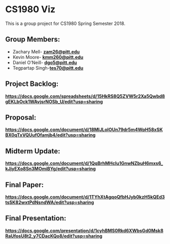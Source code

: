 #	CS1980 Viz

This is a group project for CS1980 Spring Semester 2018.

##	Group Members:
*	Zachary Mell-	**zam26@pitt.edu**
*	Kevin Moore-	**kmm260@pitt.edu**
*	Daniel O'Neill-	**dgo5@pitt.edu**
*	Tegpartap Singh-**tes70@pitt.edu**

##	Project Backlog:
**https://docs.google.com/spreadsheets/d/15HkRS8Q5ZVW5r2Xa5Qwbd8gEKLbOck1WAvjsrNOSb_U/edit?usp=sharing**

##	Proposal:
**https://docs.google.com/document/d/18MlJLolOUn79dr5m4WpH58xSKBX0qTxVQUufOfamjb4/edit?usp=sharing**

## Midterm Update:
**https://docs.google.com/document/d/1QqBrhMHcIu1GnwNZbuH6mxs6_kJjyEXo8Sn3MOmiBYg/edit?usp=sharing**

## Final Paper:
**https://docs.google.com/document/d/1TYhXtAgqoQfbHJyb0kzH5kQEd3tsSK82wxtPdNsndWA/edit?usp=sharing**

##	Final Presentation:
**https://docs.google.com/presentation/d/1cyhBMS0Rkd6XWbsGd0Msk8RaUfosU8t2_y7CDacKQo8/edit?usp=sharing**
